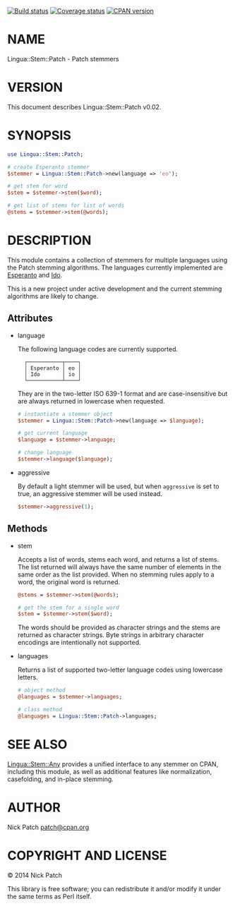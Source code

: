 [![Build status](https://travis-ci.org/patch/lingua-stem-patch-pm5.png)](https://travis-ci.org/patch/lingua-stem-patch-pm5)
[![Coverage status](https://coveralls.io/repos/patch/lingua-stem-patch-pm5/badge.png)](https://coveralls.io/r/patch/lingua-stem-patch-pm5)
[![CPAN version](https://badge.fury.io/pl/Lingua-Stem-Patch.png)](http://badge.fury.io/pl/Lingua-Stem-Patch)

# NAME

Lingua::Stem::Patch - Patch stemmers

# VERSION

This document describes Lingua::Stem::Patch v0.02.

# SYNOPSIS

```perl
use Lingua::Stem::Patch;

# create Esperanto stemmer
$stemmer = Lingua::Stem::Patch->new(language => 'eo');

# get stem for word
$stem = $stemmer->stem($word);

# get list of stems for list of words
@stems = $stemmer->stem(@words);
```

# DESCRIPTION

This module contains a collection of stemmers for multiple languages using the
Patch stemming algorithms. The languages currently implemented are
[Esperanto](https://metacpan.org/pod/Lingua::Stem::Patch::EO) and [Ido](https://metacpan.org/pod/Lingua::Stem::Patch::IO).

This is a new project under active development and the current stemming
algorithms are likely to change.

## Attributes

- language

    The following language codes are currently supported.

        ┌───────────┬────┐
        │ Esperanto │ eo │
        │ Ido       │ io │
        └───────────┴────┘

    They are in the two-letter ISO 639-1 format and are case-insensitive but are
    always returned in lowercase when requested.

    ```perl
    # instantiate a stemmer object
    $stemmer = Lingua::Stem::Patch->new(language => $language);

    # get current language
    $language = $stemmer->language;

    # change language
    $stemmer->language($language);
    ```

- aggressive

    By default a light stemmer will be used, but when `aggressive` is set to true,
    an aggressive stemmer will be used instead.

    ```perl
    $stemmer->aggressive(1);
    ```

## Methods

- stem

    Accepts a list of words, stems each word, and returns a list of stems. The list
    returned will always have the same number of elements in the same order as the
    list provided. When no stemming rules apply to a word, the original word is
    returned.

    ```perl
    @stems = $stemmer->stem(@words);

    # get the stem for a single word
    $stem = $stemmer->stem($word);
    ```

    The words should be provided as character strings and the stems are returned as
    character strings. Byte strings in arbitrary character encodings are
    intentionally not supported.

- languages

    Returns a list of supported two-letter language codes using lowercase letters.

    ```perl
    # object method
    @languages = $stemmer->languages;

    # class method
    @languages = Lingua::Stem::Patch->languages;
    ```

# SEE ALSO

[Lingua::Stem::Any](https://metacpan.org/pod/Lingua::Stem::Any) provides a unified interface to any stemmer on CPAN,
including this module, as well as additional features like normalization,
casefolding, and in-place stemming.

# AUTHOR

Nick Patch <patch@cpan.org>

# COPYRIGHT AND LICENSE

© 2014 Nick Patch

This library is free software; you can redistribute it and/or modify it under
the same terms as Perl itself.
